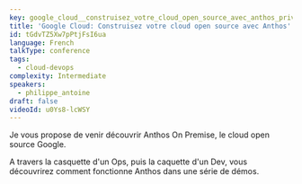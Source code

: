 ```yaml
---
key: google_cloud__construisez_votre_cloud_open_source_avec_anthos_private_mode
title: 'Google Cloud: Construisez votre cloud open source avec Anthos'
id: tGdvTZ5Xw7pPtjFsI6ua
language: French
talkType: conference
tags:
  - cloud-devops
complexity: Intermediate
speakers:
  - philippe_antoine
draft: false
videoId: u0Ys8-lcWSY
---
```


Je vous propose de venir découvrir Anthos On Premise, le cloud open source Google.

A travers la casquette d'un Ops, puis la caquette d'un Dev, vous découvrirez comment fonctionne Anthos dans une série de démos.
